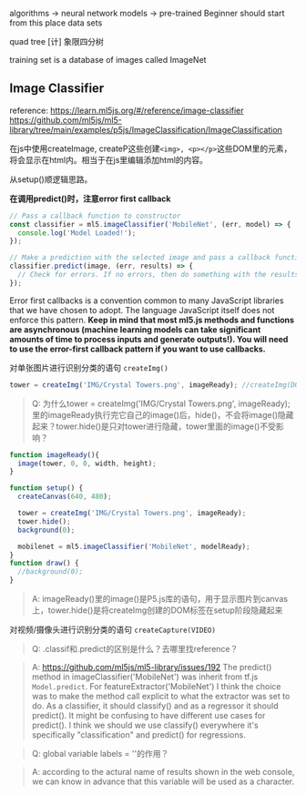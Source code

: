 algorithms -> neural network
models -> pre-trained   Beginner should start from this place
data sets

quad tree [计] 象限四分树

training set is a database of images called ImageNet

## Image Classifier

reference: https://learn.ml5js.org/#/reference/image-classifier
           https://github.com/ml5js/ml5-library/tree/main/examples/p5js/ImageClassification/ImageClassification

在js中使用createImage, createP这些创建`<img>, <p></p>`这些DOM里的元素，将会显示在html内。相当于在js里编辑添加html的内容。

从setup()顺逻辑思路。

**在调用predict()时，注意error first callback**

```js
// Pass a callback function to constructor
const classifier = ml5.imageClassifier('MobileNet', (err, model) => {
  console.log('Model Loaded!');
});

// Make a prediction with the selected image and pass a callback function with two arguments
classifier.predict(image, (err, results) => {
  // Check for errors. If no errors, then do something with the results
});
```

Error first callbacks is a convention common to many JavaScript libraries that we have chosen to adopt. The language JavaScript itself does not enforce this pattern. **Keep in mind that most ml5.js methods and functions are asynchronous (machine learning models can take significant amounts of time to process inputs and generate outputs!). You will need to use the error-first callback pattern if you want to use callbacks.**


对单张图片进行识别分类的语句 `createImg()`

```js
tower = createImg('IMG/Crystal Towers.png', imageReady); //createImg(DOM) in html page. Inside it means if png does not load successfully, show the content of function imageReady.
```

  
  
>Q: 为什么tower = createImg('IMG/Crystal Towers.png', imageReady); 里的imageReady执行完它自己的image()后，hide()，不会将image()隐藏起来？tower.hide()是只对tower进行隐藏，tower里面的image()不受影响？

```js
function imageReady(){
  image(tower, 0, 0, width, height);
}

function setup() {
  createCanvas(640, 480);

  tower = createImg('IMG/Crystal Towers.png', imageReady);
  tower.hide();
  background(0); 

  mobilenet = ml5.imageClassifier('MobileNet', modelReady); 
}
function draw() {
  //background(0);
}
```
>A: imageReady()里的image()是P5.js库的语句，用于显示图片到canvas上，tower.hide()是将createImg创建的<img>DOM标签在setup阶段隐藏起来


对视频/摄像头进行识别分类的语句 `createCapture(VIDEO)`

>Q: .classif和.predict的区别是什么？去哪里找reference？

>A: https://github.com/ml5js/ml5-library/issues/192 
>The predict() method in imageClassifier('MobileNet') was inherit from tf.js `Model.predict`. For featureExtractor('MobileNet') I think the choice was to make the method call explicit to what the extractor was set to do. As a classifier, it should classify() and as a regressor it should predict(). It might be confusing to have different use cases for predict(). I think we should we use classify() everywhere it's specifically "classification" and predict() for regressions.


>Q: global variable labels = ''的作用？

>A: according to the actural name of results shown in the web console, we can know in advance that this variable will be used as a character. 